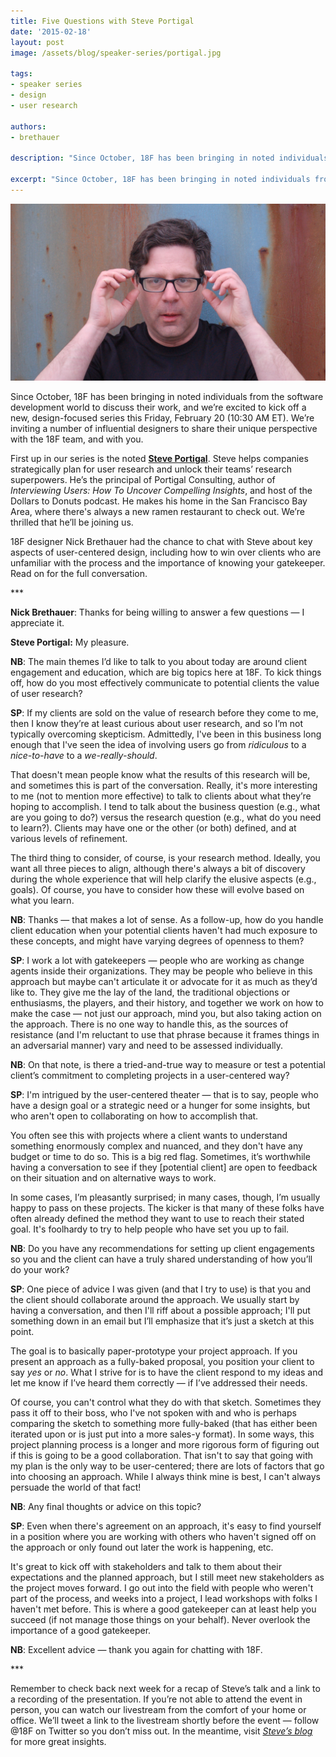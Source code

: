 ```yaml
---
title: Five Questions with Steve Portigal
date: '2015-02-18'
layout: post
image: /assets/blog/speaker-series/portigal.jpg

tags: 
- speaker series
- design
- user research

authors:
- brethauer

description: "Since October, 18F has been bringing in noted individuals from the software development world to discuss their work, and we’re excited to kick off a new, design-focused series this Friday, February 20 (10:30 AM ET) with Steve Portigal, author of Interviewing Users: How to Uncover Compelling Insights and host of the Dollars to Donuts podcast."

excerpt: "Since October, 18F has been bringing in noted individuals from the software development world to discuss their work, and we’re excited to kick off a new, design-focused series this Friday, February 20 (10:30 AM ET) with Steve Portigal, author of Interviewing Users: How to Uncover Compelling Insights and host of the Dollars to Donuts podcast."
---
```


![Steve Portigal, author of Interviewing Users: How to Uncover Compelling Insights](/assets/blog/speaker-series/portigal.jpg)

Since October, 18F has been bringing in noted individuals from the
software development world to discuss their work, and we’re excited to
kick off a new, design-focused series this Friday, February 20 (10:30 AM
ET). We’re inviting a number of influential designers to share their
unique perspective with the 18F team, and with you.

First up in our series is the noted [**Steve
Portigal**](http://www.portigal.com/). Steve helps companies
strategically plan for user research and unlock their teams’ research
superpowers. He’s the principal of Portigal Consulting, author of
*Interviewing Users: How To Uncover Compelling Insights*, and host of
the Dollars to Donuts podcast. He makes his home in the San Francisco
Bay Area, where there's always a new ramen restaurant to check out.
We’re thrilled that he’ll be joining us.

18F designer Nick Brethauer had the chance to chat with Steve about key
aspects of user-centered design, including how to win over clients who
are unfamiliar with the process and the importance of knowing your
gatekeeper. Read on for the full conversation.

\*\*\*

**Nick Brethauer**: Thanks for being willing to answer a few questions
— I appreciate it.

**Steve Portigal:** My pleasure.

**NB**: The main themes I’d like to talk to you about today are around
client engagement and education, which are big topics here at 18F. To
kick things off, how do you most effectively communicate to potential
clients the value of user research?

**SP**: If my clients are sold on the value of research before they come
to me, then I know they’re at least curious about user research, and so
I’m not typically overcoming skepticism. Admittedly, I've been in this
business long enough that I've seen the idea of involving users go from
*ridiculous* to a *nice-to-have* to a *we-really-should*.

That doesn't mean people know what the results of this research will be,
and sometimes this is part of the conversation. Really, it's more
interesting to me (not to mention more effective) to talk to clients
about what they’re hoping to accomplish. I tend to talk about the
business question (e.g., what are you going to do?) versus the research
question (e.g., what do you need to learn?). Clients may have one or the
other (or both) defined, and at various levels of refinement.

The third thing to consider, of course, is your research method.
Ideally, you want all three pieces to align, although there's always a
bit of discovery during the whole experience that will help clarify the
elusive aspects (e.g., goals). Of course, you have to consider how these
will evolve based on what you learn.

**NB**: Thanks — that makes a lot of sense. As a follow-up, how do you
handle client education when your potential clients haven't had much
exposure to these concepts, and might have varying degrees of openness
to them?

**SP**: I work a lot with gatekeepers — people who are working as change
agents inside their organizations. They may be people who believe in
this approach but maybe can't articulate it or advocate for it as much
as they’d like to. They give me the lay of the land, the traditional
objections or enthusiasms, the players, and their history, and together
we work on how to make the case — not just our approach, mind you, but
also taking action on the approach. There is no one way to handle this,
as the sources of resistance (and I'm reluctant to use that phrase
because it frames things in an adversarial manner) vary and need to be
assessed individually.

**NB**: On that note, is there a tried-and-true way to measure or test a
potential client’s commitment to completing projects in a user-centered
way?

**SP**: I'm intrigued by the user-centered theater — that is to say,
people who have a design goal or a strategic need or a hunger for some
insights, but who aren't open to collaborating on how to accomplish
that.

You often see this with projects where a client wants to understand
something enormously complex and nuanced, and they don't have any budget
or time to do so. This is a big red flag. Sometimes, it’s worthwhile
having a conversation to see if they [potential client] are open to
feedback on their situation and on alternative ways to work.

In some cases, I’m pleasantly surprised; in many cases, though, I’m
usually happy to pass on these projects. The kicker is that many of
these folks have often already defined the method they want to use to
reach their stated goal. It's foolhardy to try to help people who have
set you up to fail.

**NB**: Do you have any recommendations for setting up client
engagements so you and the client can have a truly shared understanding
of how you’ll do your work?

**SP**: One piece of advice I was given (and that I try to use) is that
you and the client should collaborate around the approach. We usually
start by having a conversation, and then I'll riff about a possible
approach; I'll put something down in an email but I’ll emphasize that
it’s just a sketch at this point.

The goal is to basically paper-prototype your project approach. If you
present an approach as a fully-baked proposal, you position your client
to say *yes* or *no*. What I strive for is to have the client respond to
my ideas and let me know if I’ve heard them correctly — if I’ve
addressed their needs.

Of course, you can't control what they do with that sketch. Sometimes
they pass it off to their boss, who I've not spoken with and who is
perhaps comparing the sketch to something more fully-baked (that has
either been iterated upon or is just put into a more sales-y format). In
some ways, this project planning process is a longer and more rigorous
form of figuring out if this is going to be a good collaboration. That
isn't to say that going with my plan is the only way to be
user-centered; there are lots of factors that go into choosing an
approach. While I always think mine is best, I can't always persuade the
world of that fact!

**NB**: Any final thoughts or advice on this topic?

**SP**: Even when there's agreement on an approach, it's easy to find
yourself in a position where you are working with others who haven't
signed off on the approach or only found out later the work is
happening, etc.

It's great to kick off with stakeholders and talk to them about their
expectations and the planned approach, but I still meet new stakeholders
as the project moves forward. I go out into the field with people who
weren't part of the process, and weeks into a project, I lead workshops
with folks I haven't met before. This is where a good gatekeeper can at
least help you succeed (if not manage those things on your behalf).
Never overlook the importance of a good gatekeeper.

**NB**: Excellent advice — thank you again for chatting with 18F.

\*\*\*

Remember to check back next week for a recap of Steve’s talk and a link
to a recording of the presentation. If you’re not able to attend the
event in person, you can watch our livestream from the comfort of your
home or office. We’ll tweet a link to the livestream shortly before the
event — follow @18F on Twitter so you don’t miss out. In the meantime,
visit [*Steve’s blog*](http://www.portigal.com/blog/) for more great
insights.